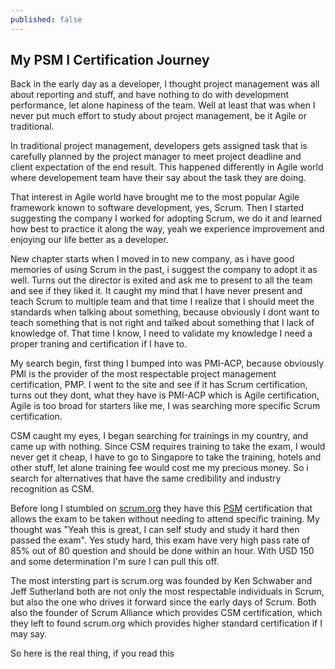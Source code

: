 ```yaml
---
published: false
---
```


## My PSM I Certification Journey 

Back in the early day as a developer, I thought project management was all about reporting and stuff, and have nothing to do with development performance, let alone hapiness of the team. Well at least that was when I never put much effort to study about project management, be it Agile or traditional.

In traditional project management, developers gets assigned task that is carefully planned by the project manager to meet project deadline and client expectation of the end result. This happened differently in Agile world where developement team have their say about the task they are doing. 

That interest in Agile world have brought me to the most popular Agile framework known to software development, yes, Scrum. Then I started suggesting the company I worked for adopting Scrum, we do it and learned how best to practice it along the way, yeah we experience improvement and enjoying our life better as a developer.

New chapter starts when I moved in to new company, as i have good memories of using Scrum in the past, i suggest the company to adopt it as well. Turns out the director is exited and ask me to present to all the team and see if they liked it. It caught my mind that I have never present and teach Scrum to multiple team and that time I realize that I should meet the standards when talking about something, because obviously I dont want to teach something that is not right and talked about something that I lack of knowledge of. That time I know, I need to validate my knowledge I need a proper traning and certification if I have to.

My search begin, first thing I bumped into was PMI-ACP, because obviously PMI is the provider of the most respectable project management certification, PMP. I went to the site and see if it has Scrum certification, turns out they dont, what they have is PMI-ACP which is Agile certification, Agile is too broad for starters like me, I was searching more specific Scrum certification.

CSM caught my eyes, I began searching for trainings in my country, and came up with nothing. Since CSM requires training to take the exam, I would never get it cheap, I have to go to Singapore to take the training, hotels and other stuff, let alone training fee would cost me my precious money. So i search for alternatives that have the same credibility and industry recognition as CSM. 

Before long I stumbled on [scrum.org](https://www.scrum.org/) they have this [PSM](https://www.scrum.org/Assessments/Professional-Scrum-Master-Assessments) certification that allows the exam to be taken without needing to attend specific training. My thought was "Yeah this is great, I can self study and study it hard then passed the exam". Yes study hard, this exam have very high pass rate of 85% out of 80 question and should be done within an hour. With USD 150 and some determination I'm sure I can pull this off.

The most intersting part is scrum.org was founded by Ken Schwaber and Jeff Sutherland both are not only the most respectable individuals in Scrum, but also the one who drives it forward since the early days of Scrum. Both also the founder of Scrum Alliance which provides CSM certification, which they left to found scrum.org which provides higher standard certification if I may say.

So here is the real thing, if you read this 













